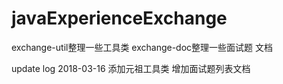 # javaExperienceExchange


exchange-util整理一些工具类
exchange-doc整理一些面试题 文档


update log
2018-03-16 添加元祖工具类 增加面试题列表文档